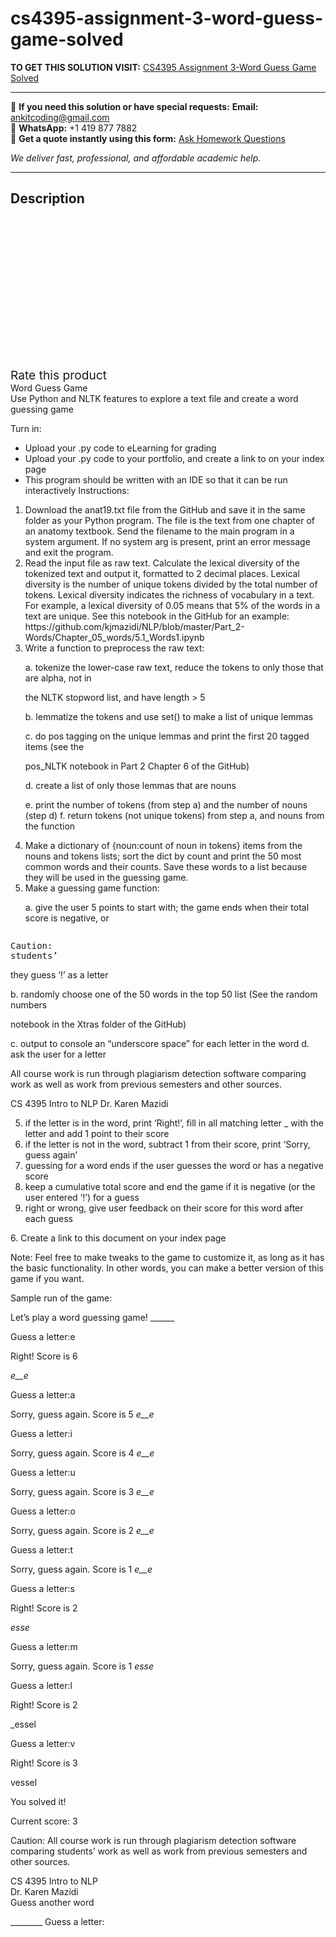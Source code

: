 # cs4395-assignment-3-word-guess-game-solved
**TO GET THIS SOLUTION VISIT:** [CS4395 Assignment 3-Word Guess Game Solved](https://www.ankitcodinghub.com/product/cs4395-assignment-3-word-guess-game-solved/)


---

📩 **If you need this solution or have special requests:** **Email:** ankitcoding@gmail.com  
📱 **WhatsApp:** +1 419 877 7882  
📄 **Get a quote instantly using this form:** [Ask Homework Questions](https://www.ankitcodinghub.com/services/ask-homework-questions/)

*We deliver fast, professional, and affordable academic help.*

---

<h2>Description</h2>



<div class="kk-star-ratings kksr-auto kksr-align-center kksr-valign-top" data-payload="{&quot;align&quot;:&quot;center&quot;,&quot;id&quot;:&quot;98785&quot;,&quot;slug&quot;:&quot;default&quot;,&quot;valign&quot;:&quot;top&quot;,&quot;ignore&quot;:&quot;&quot;,&quot;reference&quot;:&quot;auto&quot;,&quot;class&quot;:&quot;&quot;,&quot;count&quot;:&quot;0&quot;,&quot;legendonly&quot;:&quot;&quot;,&quot;readonly&quot;:&quot;&quot;,&quot;score&quot;:&quot;0&quot;,&quot;starsonly&quot;:&quot;&quot;,&quot;best&quot;:&quot;5&quot;,&quot;gap&quot;:&quot;4&quot;,&quot;greet&quot;:&quot;Rate this product&quot;,&quot;legend&quot;:&quot;0\/5 - (0 votes)&quot;,&quot;size&quot;:&quot;24&quot;,&quot;title&quot;:&quot;CS4395 Assignment 3-Word Guess Game Solved&quot;,&quot;width&quot;:&quot;0&quot;,&quot;_legend&quot;:&quot;{score}\/{best} - ({count} {votes})&quot;,&quot;font_factor&quot;:&quot;1.25&quot;}">

<div class="kksr-stars">

<div class="kksr-stars-inactive">
            <div class="kksr-star" data-star="1" style="padding-right: 4px">


<div class="kksr-icon" style="width: 24px; height: 24px;"></div>
        </div>
            <div class="kksr-star" data-star="2" style="padding-right: 4px">


<div class="kksr-icon" style="width: 24px; height: 24px;"></div>
        </div>
            <div class="kksr-star" data-star="3" style="padding-right: 4px">


<div class="kksr-icon" style="width: 24px; height: 24px;"></div>
        </div>
            <div class="kksr-star" data-star="4" style="padding-right: 4px">


<div class="kksr-icon" style="width: 24px; height: 24px;"></div>
        </div>
            <div class="kksr-star" data-star="5" style="padding-right: 4px">


<div class="kksr-icon" style="width: 24px; height: 24px;"></div>
        </div>
    </div>

<div class="kksr-stars-active" style="width: 0px;">
            <div class="kksr-star" style="padding-right: 4px">


<div class="kksr-icon" style="width: 24px; height: 24px;"></div>
        </div>
            <div class="kksr-star" style="padding-right: 4px">


<div class="kksr-icon" style="width: 24px; height: 24px;"></div>
        </div>
            <div class="kksr-star" style="padding-right: 4px">


<div class="kksr-icon" style="width: 24px; height: 24px;"></div>
        </div>
            <div class="kksr-star" style="padding-right: 4px">


<div class="kksr-icon" style="width: 24px; height: 24px;"></div>
        </div>
            <div class="kksr-star" style="padding-right: 4px">


<div class="kksr-icon" style="width: 24px; height: 24px;"></div>
        </div>
    </div>
</div>


<div class="kksr-legend" style="font-size: 19.2px;">
            <span class="kksr-muted">Rate this product</span>
    </div>
    </div>
<div class="page" title="Page 1">
<div class="layoutArea">
<div class="column">
Word Guess Game

</div>
</div>
<div class="layoutArea">
<div class="column">
Use Python and NLTK features to explore a text file and create a word guessing game

Turn in:

<ul>
<li>Upload your .py code to eLearning for grading</li>
<li>Upload your .py code to your portfolio, and create a link to on your index page</li>
<li>This program should be written with an IDE so that it can be run interactively
Instructions:
</li>
</ul>
<ol>
<li>Download the anat19.txt file from the GitHub and save it in the same folder as your Python program. The file is the text from one chapter of an anatomy textbook. Send the filename to the main program in a system argument. If no system arg is present, print an error message and exit the program.</li>
<li>Read the input file as raw text. Calculate the lexical diversity of the tokenized text and output it, formatted to 2 decimal places. Lexical diversity is the number of unique tokens divided by the total number of tokens. Lexical diversity indicates the richness of vocabulary in a text. For example, a lexical diversity of 0.05 means that 5% of the words in a text are unique. See this notebook in the GitHub for an example: https://github.com/kjmazidi/NLP/blob/master/Part_2- Words/Chapter_05_words/5.1_Words1.ipynb</li>
<li>Write a function to preprocess the raw text:

a. tokenize the lower-case raw text, reduce the tokens to only those that are alpha, not in

the NLTK stopword list, and have length &gt; 5

b. lemmatize the tokens and use set() to make a list of unique lemmas

c. do pos tagging on the unique lemmas and print the first 20 tagged items (see the

pos_NLTK notebook in Part 2 Chapter 6 of the GitHub)

d. create a list of only those lemmas that are nouns

e. print the number of tokens (from step a) and the number of nouns (step d) f. return tokens (not unique tokens) from step a, and nouns from the function
</li>
<li>Make a dictionary of {noun:count of noun in tokens} items from the nouns and tokens lists; sort the dict by count and print the 50 most common words and their counts. Save these words to a list because they will be used in the guessing game.</li>
<li>Make a guessing game function:

a. give the user 5 points to start with; the game ends when their total score is negative, or</li>
</ol>
</div>
</div>
<div class="layoutArea">
<div class="column">
<pre>Caution:
students’
</pre>
</div>
<div class="column">
they guess ‘!’ as a letter

b. randomly choose one of the 50 words in the top 50 list (See the random numbers

notebook in the Xtras folder of the GitHub)

c. output to console an “underscore space” for each letter in the word d. ask the user for a letter

All course work is run through plagiarism detection software comparing work as well as work from previous semesters and other sources.

</div>
</div>
</div>
<div class="page" title="Page 2">
<div class="layoutArea">
<div class="column">
CS 4395 Intro to NLP Dr. Karen Mazidi

</div>
</div>
<div class="layoutArea">
<div class="column">
<ol start="5">
<li>if the letter is in the word, print ‘Right!’, fill in all matching letter _ with the letter and add 1 point to their score</li>
<li>if the letter is not in the word, subtract 1 from their score, print ‘Sorry, guess again’</li>
<li>guessing for a word ends if the user guesses the word or has a negative score</li>
<li>keep a cumulative total score and end the game if it is negative (or the user entered ‘!’)
for a guess
</li>
<li>right or wrong, give user feedback on their score for this word after each guess</li>
</ol>
6. Create a link to this document on your index page

Note: Feel free to make tweaks to the game to customize it, as long as it has the basic functionality. In other words, you can make a better version of this game if you want.

Sample run of the game:

Let’s play a word guessing game! ______

Guess a letter:e

Right! Score is 6

_e__e_

Guess a letter:a

Sorry, guess again. Score is 5 _e__e_

Guess a letter:i

Sorry, guess again. Score is 4 _e__e_

Guess a letter:u

Sorry, guess again. Score is 3 _e__e_

Guess a letter:o

Sorry, guess again. Score is 2 _e__e_

Guess a letter:t

Sorry, guess again. Score is 1 _e__e_

Guess a letter:s

Right! Score is 2

_esse_

Guess a letter:m

Sorry, guess again. Score is 1 _esse_

Guess a letter:l

Right! Score is 2

_essel

Guess a letter:v

Right! Score is 3

vessel

You solved it!

Current score: 3

Caution: All course work is run through plagiarism detection software comparing students’ work as well as work from previous semesters and other sources.

</div>
</div>
</div>
<div class="page" title="Page 3">
<div class="layoutArea">
<div class="column">
CS 4395 Intro to NLP

</div>
<div class="column">
Dr. Karen Mazidi

</div>
</div>
<div class="layoutArea">
<div class="column">
Guess another word

________ Guess a letter:

</div>
</div>
</div>
